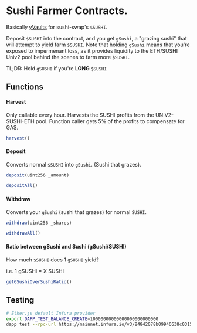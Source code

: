 # Sushi Farmer Contracts.

Basically [yVaults](https://github.com/iearn-finance/vaults/blob/master/contracts/yVault.sol) for sushi-swap's `$SUSHI`.

Deposit `$SUSHI` into the contract, and you get `gSushi`, a "grazing sushi" that will attempt to yield farm `$SUSHI`. Note that holding `gSushi` means that you're exposed to impermenant loss, as it provides liquidity to the ETH/SUSHI Univ2 pool behind the scenes to farm more `$SUSHI`.

TL;DR: Hold `gSUSHI` if you're **LONG** `$SUSHI`

## Functions

#### Harvest

Only callable every hour. Harvests the SUSHI profits from the UNIV2-SUSHI-ETH pool. Function caller gets 5% of the profits to compensate for GAS.
```javascript
harvest()
```

#### Deposit

Converts normal `$SUSHI` into `gSushi`. (Sushi that grazes).

```javascript
deposit(uint256 _amount)
```

```javascript
depositAll()
```

#### Withdraw

Converts your `gSushi` (sushi that grazes) for normal `SUSHI`.

```javascript
withdraw(uint256 _shares)
```

```javascript
withdrawAll()
```

#### Ratio between gSushi and Sushi (gSushi/SUSHI)

How much `$SUSHI` does 1 `gSUSHI` yield?

i.e. 1 gSUSHI = X SUSHI

```javascript
getGSushiOverSushiRatio()
```

## Testing

```bash
# Ether.js default Infura provider
export DAPP_TEST_BALANCE_CREATE=10000000000000000000000000
dapp test --rpc-url https://mainnet.infura.io/v3/84842078b09946638c03157f83405213
```
